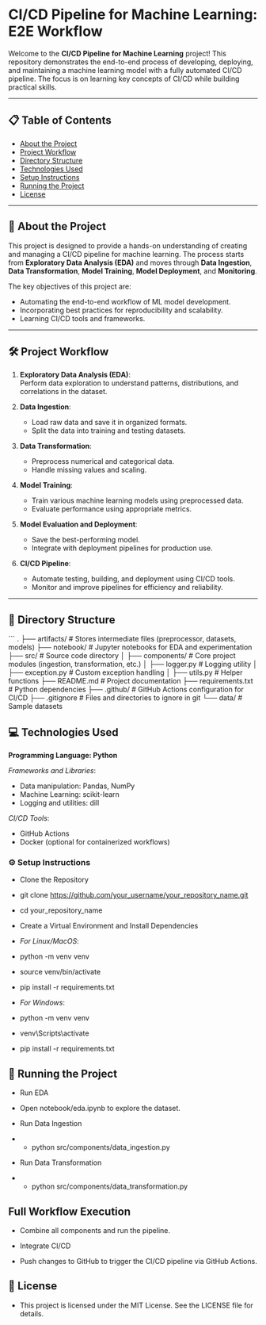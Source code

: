 # CI/CD Pipeline for Machine Learning: E2E Workflow

Welcome to the **CI/CD Pipeline for Machine Learning** project! This repository demonstrates the end-to-end process of developing, deploying, and maintaining a machine learning model with a fully automated CI/CD pipeline. The focus is on learning key concepts of CI/CD while building practical skills.

---

## 📋 Table of Contents

- [About the Project](#about-the-project)
- [Project Workflow](#project-workflow)
- [Directory Structure](#directory-structure)
- [Technologies Used](#technologies-used)
- [Setup Instructions](#setup-instructions)
- [Running the Project](#running-the-project)
- [License](#license)

---

## 📖 About the Project

This project is designed to provide a hands-on understanding of creating and managing a CI/CD pipeline for machine learning. The process starts from **Exploratory Data Analysis (EDA)** and moves through **Data Ingestion**, **Data Transformation**, **Model Training**, **Model Deployment**, and **Monitoring**.

The key objectives of this project are:

- Automating the end-to-end workflow of ML model development.
- Incorporating best practices for reproducibility and scalability.
- Learning CI/CD tools and frameworks.

---

## 🛠️ Project Workflow

1. **Exploratory Data Analysis (EDA)**:  
   Perform data exploration to understand patterns, distributions, and correlations in the dataset.

2. **Data Ingestion**:

   - Load raw data and save it in organized formats.
   - Split the data into training and testing datasets.

3. **Data Transformation**:

   - Preprocess numerical and categorical data.
   - Handle missing values and scaling.

4. **Model Training**:

   - Train various machine learning models using preprocessed data.
   - Evaluate performance using appropriate metrics.

5. **Model Evaluation and Deployment**:

   - Save the best-performing model.
   - Integrate with deployment pipelines for production use.

6. **CI/CD Pipeline**:
   - Automate testing, building, and deployment using CI/CD tools.
   - Monitor and improve pipelines for efficiency and reliability.

---

## 📂 Directory Structure

\`\`\`
.
├── artifacts/ # Stores intermediate files (preprocessor, datasets, models)
├── notebook/ # Jupyter notebooks for EDA and experimentation
├── src/ # Source code directory
│ ├── components/ # Core project modules (ingestion, transformation, etc.)
│ ├── logger.py # Logging utility
│ ├── exception.py # Custom exception handling
│ ├── utils.py # Helper functions
├── README.md # Project documentation
├── requirements.txt # Python dependencies
├── .github/ # GitHub Actions configuration for CI/CD
├── .gitignore # Files and directories to ignore in git
└── data/ # Sample datasets

## 💻 Technologies Used

**Programming Language: Python**

_Frameworks and Libraries_:

- Data manipulation: Pandas, NumPy
- Machine Learning: scikit-learn
- Logging and utilities: dill

_CI/CD Tools_:

- GitHub Actions
- Docker (optional for containerized workflows)

### ⚙️ Setup Instructions

- Clone the Repository

- git clone https://github.com/your_username/your_repository_name.git

- cd your_repository_name

- Create a Virtual Environment and Install Dependencies

- _For Linux/MacOS_:

- python -m venv venv

- source venv/bin/activate

- pip install -r requirements.txt

- _For Windows_:

- python -m venv venv

- venv\\Scripts\\activate

- pip install -r requirements.txt

## 🚀 Running the Project

- Run EDA

- Open notebook/eda.ipynb to explore the dataset.

- Run Data Ingestion

- - python src/components/data_ingestion.py

- Run Data Transformation

- - python src/components/data_transformation.py

## Full Workflow Execution

- Combine all components and run the pipeline.

- Integrate CI/CD

- Push changes to GitHub to trigger the CI/CD pipeline via GitHub Actions.

## 📜 License

- This project is licensed under the MIT License. See the LICENSE file for
  details.

```


```
